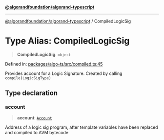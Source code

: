 [**@algorandfoundation/algorand-typescript**](../README.md)

***

[@algorandfoundation/algorand-typescript](../README.md) / CompiledLogicSig

# Type Alias: CompiledLogicSig

> **CompiledLogicSig**: `object`

Defined in: [packages/algo-ts/src/compiled.ts:45](https://github.com/algorandfoundation/puya-ts/blob/5bdb536fcbeffa6fe079b274d09cae785c8fb7b7/packages/algo-ts/src/compiled.ts#L45)

Provides account for a Logic Signature. Created by calling `compile(LogicSigType)`

## Type declaration

### account

> **account**: [`Account`](Account.md)

Address of a logic sig program, after template variables have been replaced and compiled to AVM bytecode
